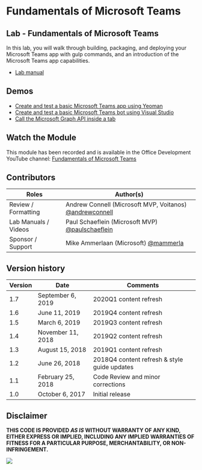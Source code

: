 # Fundamentals of Microsoft Teams

## Lab - Fundamentals of Microsoft Teams

In this lab, you will walk through building, packaging, and deploying your Microsoft Teams app with gulp commands, and an introduction of the Microsoft Teams app capabilities.

- [Lab manual](./Lab.md)

## Demos

- [Create and test a basic Microsoft Teams app using Yeoman](./Demos/01-teams-app-yeoman)
- [Create and test a basic Microsoft Teams bot using Visual Studio](./Demos/02-teams-bot-visual-studio)
- [Call the Microsoft Graph API inside a tab](./Demos/03-tab-graph)

## Watch the Module

This module has been recorded and is available in the Office Development YouTube channel: [Fundamentals of Microsoft Teams](https://www.youtube.com/watch?v=mj5f0KUYNPo)

## Contributors

|        Roles         |                                       Author(s)                                       |
| -------------------- | ------------------------------------------------------------------------------------- |
| Review / Formatting  | Andrew Connell (Microsoft MVP, Voitanos) [@andrewconnell](//github.com/andrewconnell) |
| Lab Manuals / Videos | Paul Schaeflein (Microsoft MVP) [@paulschaeflein](//github.com/paulschaeflein)        |
| Sponsor / Support    | Mike Ammerlaan (Microsoft) [@mammerla](//github.com/mammerla)                         |

## Version history

| Version |       Date        |                   Comments                   |
| ------- | ----------------- | -------------------------------------------- |
| 1.7     | September 6, 2019 | 2020Q1 content refresh                       |
| 1.6     | June 11, 2019     | 2019Q4 content refresh                       |
| 1.5     | March 6, 2019     | 2019Q3 content refresh                       |
| 1.4     | November 11, 2018 | 2019Q2 content refresh                       |
| 1.3     | August 15, 2018   | 2019Q1 content refresh                       |
| 1.2     | June 26, 2018     | 2018Q4 content refresh & style guide updates |
| 1.1     | February 25, 2018 | Code Review and minor corrections            |
| 1.0     | October 6, 2017   | Initial release                              |

## Disclaimer

**THIS CODE IS PROVIDED *AS IS* WITHOUT WARRANTY OF ANY KIND, EITHER EXPRESS OR IMPLIED, INCLUDING ANY IMPLIED WARRANTIES OF FITNESS FOR A PARTICULAR PURPOSE, MERCHANTABILITY, OR NON-INFRINGEMENT.**

<img src="https://telemetry.sharepointpnp.com/TrainingContent/Teams/04-fundamentals-of-microsoft-teams" />
